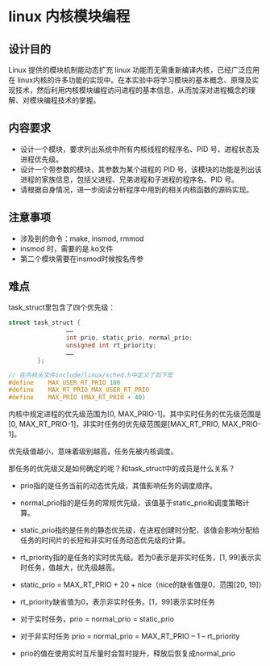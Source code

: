 # linux 内核模块编程

## 设计目的

Linux 提供的模块机制能动态扩充 linux 功能而无需重新编译内核，已经广泛应用在 linux内核的许多功能的实现中。在本实验中将学习模块的基本概念、原理及实现技术，然后利用内核模块编程访问进程的基本信息，从而加深对进程概念的理解、对模块编程技术的掌握。

## 内容要求

* 设计一个模块，要求列出系统中所有内核线程的程序名、PID 号、进程状态及进程优先级。
* 设计一个带参数的模块，其参数为某个进程的 PID 号，该模块的功能是列出该进程的家族信息，包括父进程、兄弟进程和子进程的程序名、PID 号。
* 请根据自身情况，进一步阅读分析程序中用到的相关内核函数的源码实现。

## 注意事项

* 涉及到的命令：make, insmod, rmmod
* insmod 时，需要的是.ko文件
* 第二个模块需要在insmod时候按名传参


## 难点

task_struct里包含了四个优先级：

```C
struct task_struct {
                ……
                int prio, static_prio, normal_prio;
                unsigned int rt_priority;
                …… 
        };

// 在内核头文件include/linux/sched.h中定义了如下宏
#define    MAX_USER_RT_PRIO 100
#define    MAX_RT_PRIO MAX_USER_RT_PRIO
#define    MAX_PRIO (MAX_RT_PRIO + 40)
```

内核中规定进程的优先级范围为[0, MAX_PRIO-1]。其中实时任务的优先级范围是[0, MAX_RT_PRIO-1]，非实时任务的优先级范围是[MAX_RT_PRIO, MAX_PRIO-1]。

优先级值越小，意味着级别越高，任务先被内核调度。

那任务的优先级又是如何确定的呢？和task_struct中的成员是什么关系？

* prio指的是任务当前的动态优先级，其值影响任务的调度顺序。
* normal_prio指的是任务的常规优先级，该值基于static_prio和调度策略计算。
* static_prio指的是任务的静态优先级，在进程创建时分配，该值会影响分配给任务的时间片的长短和非实时任务动态优先级的计算。
* rt_priority指的是任务的实时优先级。若为0表示是非实时任务，[1, 99]表示实时任务，值越大，优先级越高。

* static_prio = MAX_RT_PRIO + 20 + nice（nice的缺省值是0，范围[20, 19]）
* rt_priority缺省值为0，表示非实时任务。[1，99]表示实时任务
* 对于实时任务，prio = normal_prio = static_prio
* 对于非实时任务 prio = normal_prio = MAX_RT_PRIO – 1 – rt_priority
* prio的值在使用实时互斥量时会暂时提升，释放后恢复成normal_prio